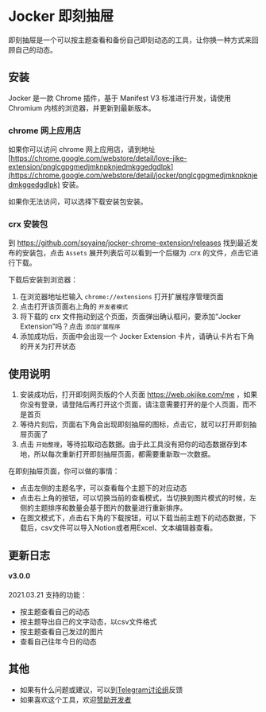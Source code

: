 # Jocker 即刻抽屉

即刻抽屉是一个可以按主题查看和备份自己即刻动态的工具，让你换一种方式来回顾自己的动态。

## 安装
Jocker 是一款 Chrome 插件，基于 Manifest V3 标准进行开发，请使用 Chromium 内核的浏览器，并更新到最新版本。

### chrome 网上应用店

如果你可以访问 chrome 网上应用店，请到地址 [https://chrome.google.com/webstore/detail/love-jike-extension/pnglcgpgmedjmknpknjedmkggedgdlpk](https://chrome.google.com/webstore/detail/jocker/pnglcgpgmedjmknpknjedmkggedgdlpk) 安装。

如果你无法访问，可以选择下载安装包安装。

### crx 安装包
到 https://github.com/soyaine/jocker-chrome-extension/releases 找到最近发布的安装包，点击 `Assets` 展开列表后可以看到一个后缀为 .crx 的文件，点击它进行下载。

下载后安装到浏览器：
1. 在浏览器地址栏输入 `chrome://extensions` 打开扩展程序管理页面
2. 点击打开该页面右上角的 `开发者模式`
3. 将下载的 crx 文件拖动到这个页面，页面弹出确认框问，要添加“Jocker Extension”吗？点击 `添加扩展程序`
4. 添加成功后，页面中会出现一个 Jocker Extension 卡片，请确认卡片右下角的开关为打开状态

## 使用说明
1. 安装成功后，打开即刻网页版的个人页面 https://web.okjike.com/me ，如果你没有登录，请登陆后再打开这个页面，请注意需要打开的是个人页面，而不是首页
2. 等待片刻后，页面右下角会出现即刻抽屉的图标，点击它，就可以打开即刻抽屉页面了
3. 点击 `开始整理`，等待拉取动态数据。由于此工具没有把你的动态数据存到本地，所以每次重新打开即刻抽屉页面，都需要重新取一次数据。

在即刻抽屉页面，你可以做的事情：
- 点击左侧的主题名字，可以查看每个主题下的对应动态
- 点击右上角的按钮，可以切换当前的查看模式，当切换到图片模式的时候，左侧的主题排序和数量会基于图片的数量进行重新排序。
- 在图文模式下，点击右下角的下载按钮，可以下载当前主题下的动态数据，下载后，csv文件可以导入Notion或者用Excel、文本编辑器查看。

## 更新日志
#### v3.0.0
2021.03.21 支持的功能：
- 按主题查看自己的动态
- 按主题导出自己的文字动态，以csv文件格式
- 按主题查看自己发过的图片
- 查看自己往年今日的动态

## 其他
- 如果有什么问题或建议，可以到[Telegram讨论组](https://t.me/joinchat/eV5l2_DxlHI0NWNl)反馈
- 如果喜欢这个工具，欢迎[赞助开发者](http://afdian.net/@soyaine)
